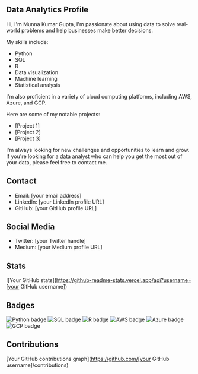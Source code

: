## Data Analytics Profile

Hi, I'm Munna Kumar Gupta, I'm passionate about using data to solve real-world problems and help businesses make better decisions.

My skills include:

* Python
* SQL
* R
* Data visualization
* Machine learning
* Statistical analysis

I'm also proficient in a variety of cloud computing platforms, including AWS, Azure, and GCP.

Here are some of my notable projects:

* [Project 1]
* [Project 2]
* [Project 3]

I'm always looking for new challenges and opportunities to learn and grow. If you're looking for a data analyst who can help you get the most out of your data, please feel free to contact me.

## Contact

* Email: [your email address]
* LinkedIn: [your LinkedIn profile URL]
* GitHub: [your GitHub profile URL]

## Social Media

* Twitter: [your Twitter handle]
* Medium: [your Medium profile URL]

## Stats

![Your GitHub stats](https://github-readme-stats.vercel.app/api?username=[your GitHub username])

## Badges

![Python badge](https://img.shields.io/badge/Python-3.10.4-blue.svg)
![SQL badge](https://img.shields.io/badge/SQL-14.2.1-blue.svg)
![R badge](https://img.shields.io/badge/R-4.2.1-blue.svg)
![AWS badge](https://img.shields.io/badge/AWS-Certified-orange.svg)
![Azure badge](https://img.shields.io/badge/Azure-Fundamentals-orange.svg)
![GCP badge](https://img.shields.io/badge/GCP-Cloud-orange.svg)

## Contributions

[Your GitHub contributions graph](https://github.com/[your GitHub username]/contributions)
